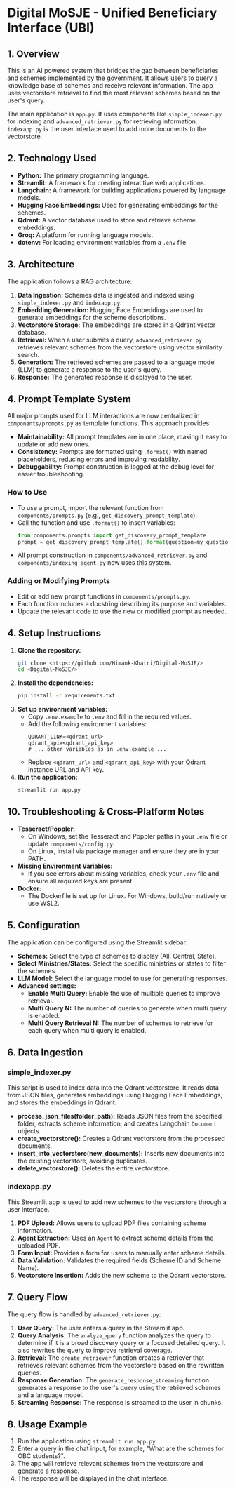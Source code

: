 # Digital MoSJE - Unified Beneficiary Interface (UBI)

## 1. Overview

This is an AI powered system that bridges the gap between beneficiaries and schemes implemented by the government. It allows users to query a knowledge base of schemes and receive relevant information. The app uses vectorstore retrieval to find the most relevant schemes based on the user's query.

The main application is `app.py`. It uses components like `simple_indexer.py` for indexing and `advanced_retriever.py` for retrieving information. `indexapp.py` is the user interface used to add more documents to the vectorstore.

## 2. Technology Used

*   **Python:** The primary programming language.
*   **Streamlit:** A framework for creating interactive web applications.
*   **Langchain:** A framework for building applications powered by language models.
*   **Hugging Face Embeddings:** Used for generating embeddings for the schemes.
*   **Qdrant:** A vector database used to store and retrieve scheme embeddings.
*   **Groq:** A platform for running language models.
*   **dotenv:** For loading environment variables from a `.env` file.

## 3. Architecture

The application follows a RAG architecture:

1.  **Data Ingestion:** Schemes data is ingested and indexed using `simple_indexer.py` and `indexapp.py`.
2.  **Embedding Generation:** Hugging Face Embeddings are used to generate embeddings for the scheme descriptions.
3.  **Vectorstore Storage:** The embeddings are stored in a Qdrant vector database.
4.  **Retrieval:** When a user submits a query, `advanced_retriever.py` retrieves relevant schemes from the vectorstore using vector similarity search.
5.  **Generation:** The retrieved schemes are passed to a language model (LLM) to generate a response to the user's query.
6.  **Response:** The generated response is displayed to the user.

## 4. Prompt Template System

All major prompts used for LLM interactions are now centralized in `components/prompts.py` as template functions. This approach provides:

- **Maintainability:** All prompt templates are in one place, making it easy to update or add new ones.
- **Consistency:** Prompts are formatted using `.format()` with named placeholders, reducing errors and improving readability.
- **Debuggability:** Prompt construction is logged at the debug level for easier troubleshooting.

### How to Use
- To use a prompt, import the relevant function from `components/prompts.py` (e.g., `get_discovery_prompt_template`).
- Call the function and use `.format()` to insert variables:
  ```python
  from components.prompts import get_discovery_prompt_template
  prompt = get_discovery_prompt_template().format(question=my_question, context=my_context, info=my_info)
  ```
- All prompt construction in `components/advanced_retriever.py` and `components/indexing_agent.py` now uses this system.

### Adding or Modifying Prompts
- Edit or add new prompt functions in `components/prompts.py`.
- Each function includes a docstring describing its purpose and variables.
- Update the relevant code to use the new or modified prompt as needed.

## 4. Setup Instructions

1.  **Clone the repository:**
    ```bash
    git clone <https://github.com/Himank-Khatri/Digital-MoSJE/>
    cd <Digital-MoSJE/>
    ```
2.  **Install the dependencies:**
    ```bash
    pip install -r requirements.txt
    ```
3.  **Set up environment variables:**
    *   Copy `.env.example` to `.env` and fill in the required values.
    *   Add the following environment variables:
        ```
        QDRANT_LINK=<qdrant_url>
        qdrant_api=<qdrant_api_key>
        # ... other variables as in .env.example ...
        ```
    *   Replace `<qdrant_url>` and `<qdrant_api_key>` with your Qdrant instance URL and API key.
4.  **Run the application:**
    ```bash
    streamlit run app.py
    ```

## 10. Troubleshooting & Cross-Platform Notes

- **Tesseract/Poppler:**
  - On Windows, set the Tesseract and Poppler paths in your `.env` file or update `components/config.py`.
  - On Linux, install via package manager and ensure they are in your PATH.
- **Missing Environment Variables:**
  - If you see errors about missing variables, check your `.env` file and ensure all required keys are present.
- **Docker:**
  - The Dockerfile is set up for Linux. For Windows, build/run natively or use WSL2.

## 5. Configuration

The application can be configured using the Streamlit sidebar:

*   **Schemes:** Select the type of schemes to display (All, Central, State).
*   **Select Ministries/States:** Select the specific ministries or states to filter the schemes.
*   **LLM Model:** Select the language model to use for generating responses.
*   **Advanced settings:**
    *   **Enable Multi Query:** Enable the use of multiple queries to improve retrieval.
    *   **Multi Query N:** The number of queries to generate when multi query is enabled.
    *   **Multi Query Retrieval N:** The number of schemes to retrieve for each query when multi query is enabled.

## 6. Data Ingestion

### simple\_indexer.py

This script is used to index data into the Qdrant vectorstore. It reads data from JSON files, generates embeddings using Hugging Face Embeddings, and stores the embeddings in Qdrant.

*   **process\_json\_files(folder\_path):** Reads JSON files from the specified folder, extracts scheme information, and creates Langchain `Document` objects.
*   **create\_vectorstore():** Creates a Qdrant vectorstore from the processed documents.
*   **insert\_into\_vectorstore(new\_documents):** Inserts new documents into the existing vectorstore, avoiding duplicates.
*   **delete\_vectorstore():** Deletes the entire vectorstore.

### indexapp.py

This Streamlit app is used to add new schemes to the vectorstore through a user interface.

1.  **PDF Upload:** Allows users to upload PDF files containing scheme information.
2.  **Agent Extraction:** Uses an `Agent` to extract scheme details from the uploaded PDF.
3.  **Form Input:** Provides a form for users to manually enter scheme details.
4.  **Data Validation:** Validates the required fields (Scheme ID and Scheme Name).
5.  **Vectorstore Insertion:** Adds the new scheme to the Qdrant vectorstore.

## 7. Query Flow

The query flow is handled by `advanced_retriever.py`:

1.  **User Query:** The user enters a query in the Streamlit app.
2.  **Query Analysis:** The `analyze_query` function analyzes the query to determine if it is a broad discovery query or a focused detailed query. It also rewrites the query to improve retrieval coverage.
3.  **Retrieval:** The `create_retriever` function creates a retriever that retrieves relevant schemes from the vectorstore based on the rewritten queries.
4.  **Response Generation:** The `generate_response_streaming` function generates a response to the user's query using the retrieved schemes and a language model.
5.  **Streaming Response:** The response is streamed to the user in chunks.

## 8. Usage Example

1.  Run the application using `streamlit run app.py`.
2.  Enter a query in the chat input, for example, "What are the schemes for OBC students?".
3.  The app will retrieve relevant schemes from the vectorstore and generate a response.
4.  The response will be displayed in the chat interface.

